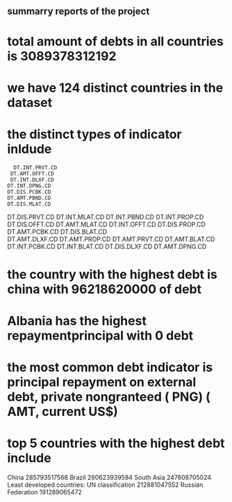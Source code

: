 ## summarry reports of the project 
# total amount of debts in all countries is 3089378312192
# we have 124 distinct countries in the dataset
# the distinct types of indicator inldude
      DT.INT.PRVT.CD
     DT.AMT.OFFT.CD
     DT.INT.DLXF.CD
    DT.INT.DPNG.CD
    DT.DIS.PCBK.CD
    DT.AMT.PBND.CD
    DT.DIS.MLAT.CD
   DT.DIS.PRVT.CD
   DT.INT.MLAT.CD
   DT.INT.PBND.CD
   DT.INT.PROP.CD
   DT.DIS.OFFT.CD
   DT.AMT.MLAT.CD
  DT.INT.OFFT.CD
   DT.DIS.PROP.CD
   DT.AMT.PCBK.CD
  DT.DIS.BLAT.CD    
  DT.AMT.DLXF.CD
  DT.AMT.PROP.CD
  DT.AMT.PRVT.CD
  DT.AMT.BLAT.CD
   DT.INT.PCBK.CD
  DT.INT.BLAT.CD
  DT.DIS.DLXF.CD
  DT.AMT.DPNG.CD

  
# the country with the highest debt is china with 96218620000 of debt

# Albania has the highest repaymentprincipal with 0 debt

# the most common debt indicator is principal repayment on external debt, private nongranteed ( PNG) ( AMT, current US$)

# top 5 countries with the highest debt include
China	285793517568
Brazil	280623939584
South Asia	247608705024
Least developed countries: UN classification	212881047552
Russian Federation	191289065472


        
